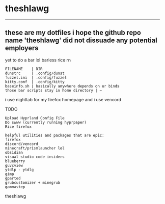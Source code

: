 # theshlawg
____
## these are my dotfiles i hope the github repo name 'theshlawg' did not dissuade any potential employers

yet to do a bar lol barless rice rn

```
FILENAME    | DIR
dunstrc     | .config/dunst
fuzzel.ini  | .config/fuzzel
kitty.conf  | .config/kitty
baseinfo.sh | basically anywhere depends on ur binds
those bar scripts stay in home directory | ~
```
i use nighttab for my firefox homepage
and i use vencord 

TODO
```
Upload Hyprland Config File
Do swww (currently running hyprpaper)
Rice firefox
```
```
helpful utilities and packages that are epic:
firefox
discord/vencord
minecraft/prismlauncher lol
obsidian
visual studio code insiders
blueberry
guvcview
ytdlp - ytdlg
gimp
gparted
grubcustomizer + minegrub
gammastep
```
theshlawg
